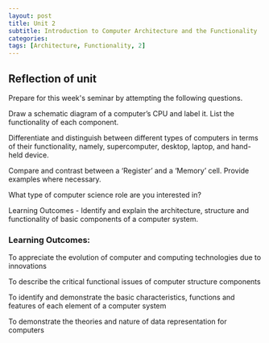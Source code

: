 ```yaml
---
layout: post
title: Unit 2
subtitle: Introduction to Computer Architecture and the Functionality
categories: 
tags: [Architecture, Functionality, 2]
---
```


## Reflection of unit

Prepare for this week's seminar by attempting the following questions.

Draw a schematic diagram of a computer’s CPU and label it. List the functionality of each component.

Differentiate and distinguish between different types of computers in terms of their functionality, namely, supercomputer, desktop, laptop, and hand-held device.

Compare and contrast between a ‘Register’ and a ‘Memory’ cell. Provide examples where necessary.

What type of computer science role are you interested in?

Learning Outcomes - Identify and explain the architecture, structure and functionality of basic components of a computer system.



### Learning Outcomes:
To appreciate the evolution of computer and computing technologies due to innovations

To describe the critical functional issues of computer structure components

To identify and demonstrate the basic characteristics, functions and features of each element of a computer system

To demonstrate the theories and nature of data representation for computers
